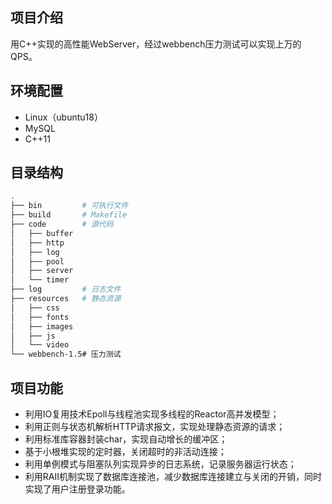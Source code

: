 ## 项目介绍

用C++实现的高性能WebServer，经过webbench压力测试可以实现上万的QPS。

## 环境配置

* Linux（ubuntu18）
* MySQL
* C++11

## 目录结构

```bash
.
├── bin			# 可执行文件
├── build		# Makefile
├── code		# 源代码
│   ├── buffer
│   ├── http
│   ├── log
│   ├── pool
│   ├── server
│   └── timer
├── log			# 日志文件
├── resources	# 静态资源
│   ├── css
│   ├── fonts
│   ├── images
│   ├── js
│   └── video
└── webbench-1.5# 压力测试
```

## 项目功能

* 利用IO复用技术Epoll与线程池实现多线程的Reactor高并发模型；
* 利用正则与状态机解析HTTP请求报文，实现处理静态资源的请求；
* 利用标准库容器封装char，实现自动增长的缓冲区；
* 基于小根堆实现的定时器，关闭超时的非活动连接；
* 利用单例模式与阻塞队列实现异步的日志系统，记录服务器运行状态；
* 利用RAII机制实现了数据库连接池，减少数据库连接建立与关闭的开销，同时实现了用户注册登录功能。
